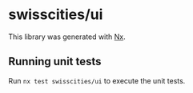 # swisscities/ui

This library was generated with [Nx](https://nx.dev).

## Running unit tests

Run `nx test swisscities/ui` to execute the unit tests.
